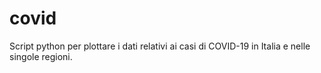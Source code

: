 # covid

Script python per plottare i dati relativi ai casi di COVID-19 in Italia e nelle singole regioni.
